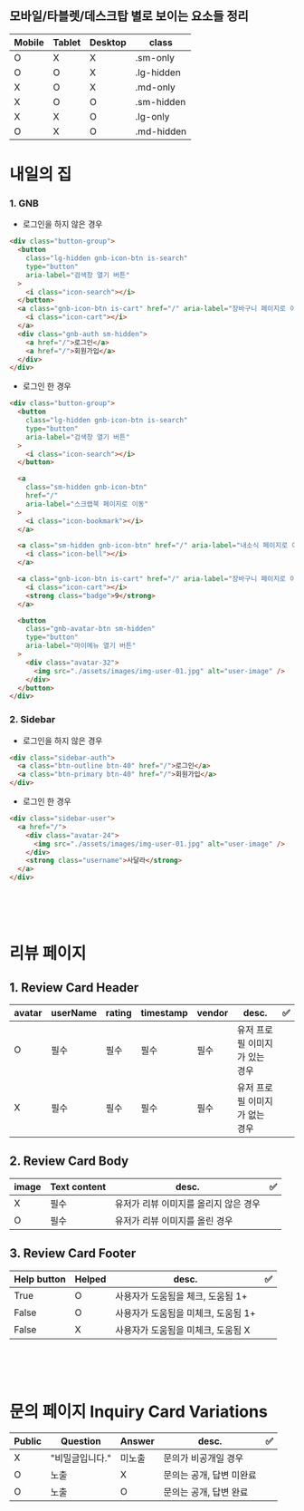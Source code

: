 ## 모바일/타블렛/데스크탑 별로 보이는 요소들 정리

| Mobile | Tablet | Desktop | class      |
| ------ | ------ | ------- | ---------- |
| O      | X      | X       | .sm-only   |
| O      | O      | X       | .lg-hidden |
| X      | O      | X       | .md-only   |
| X      | O      | O       | .sm-hidden |
| X      | X      | O       | .lg-only   |
| O      | X      | O       | .md-hidden |

# 내일의 집

### 1. GNB

- 로그인을 하지 않은 경우

```html
<div class="button-group">
  <button
    class="lg-hidden gnb-icon-btn is-search"
    type="button"
    aria-label="검색창 열기 버튼"
  >
    <i class="icon-search"></i>
  </button>
  <a class="gnb-icon-btn is-cart" href="/" aria-label="장바구니 페이지로 이동">
    <i class="icon-cart"></i>
  </a>
  <div class="gnb-auth sm-hidden">
    <a href="/">로그인</a>
    <a href="/">회원가입</a>
  </div>
</div>
```

- 로그인 한 경우

```html
<div class="button-group">
  <button
    class="lg-hidden gnb-icon-btn is-search"
    type="button"
    aria-label="검색창 열기 버튼"
  >
    <i class="icon-search"></i>
  </button>

  <a
    class="sm-hidden gnb-icon-btn"
    href="/"
    aria-label="스크랩북 페이지로 이동"
  >
    <i class="icon-bookmark"></i>
  </a>

  <a class="sm-hidden gnb-icon-btn" href="/" aria-label="내소식 페이지로 이동">
    <i class="icon-bell"></i>
  </a>

  <a class="gnb-icon-btn is-cart" href="/" aria-label="장바구니 페이지로 이동">
    <i class="icon-cart"></i>
    <strong class="badge">9</strong>
  </a>

  <button
    class="gnb-avatar-btn sm-hidden"
    type="button"
    aria-label="마이메뉴 열기 버튼"
  >
    <div class="avatar-32">
      <img src="./assets/images/img-user-01.jpg" alt="user-image" />
    </div>
  </button>
</div>
```

### 2. Sidebar

- 로그인을 하지 않은 경우

```html
<div class="sidebar-auth">
  <a class="btn-outline btn-40" href="/">로그인</a>
  <a class="btn-primary btn-40" href="/">회원가입</a>
</div>
```

- 로그인 한 경우

```html
<div class="sidebar-user">
  <a href="/">
    <div class="avatar-24">
      <img src="./assets/images/img-user-01.jpg" alt="user-image" />
    </div>
    <strong class="username">사달라</strong>
  </a>
</div>
```

<br><br><br>

# 리뷰 페이지

## 1. Review Card Header

| avatar | userName | rating | timestamp | vendor | desc.                          | ✅  |
| ------ | -------- | ------ | --------- | ------ | ------------------------------ | --- |
| O      | 필수     | 필수   | 필수      | 필수   | 유저 프로필 이미지가 있는 경우 |
| X      | 필수     | 필수   | 필수      | 필수   | 유저 프로필 이미지가 없는 경우 |

## 2. Review Card Body

| image | Text content | desc.                                 | ✅  |
| ----- | ------------ | ------------------------------------- | --- |
| X     | 필수         | 유저가 리뷰 이미지를 올리지 않은 경우 |
| O     | 필수         | 유저가 리뷰 이미지를 올린 경우        |

## 3. Review Card Footer

| Help button | Helped | desc.                               | ✅  |
| ----------- | ------ | ----------------------------------- | --- |
| True        | O      | 사용자가 도움됨을 체크, 도움됨 1+   |
| False       | O      | 사용자가 도움됨을 미체크, 도움됨 1+ |
| False       | X      | 사용자가 도움됨을 미체크, 도움됨 X  |

<br><br><br>

# 문의 페이지 Inquiry Card Variations

| Public | Question        | Answer | desc.                    | ✅  |
| ------ | --------------- | ------ | ------------------------ | --- |
| X      | "비밀글입니다." | 미노출 | 문의가 비공개일 경우     |     |
| O      | 노출            | X      | 문의는 공개, 답변 미완료 |     |
| O      | 노출            | O      | 문의는 공개, 답변 완료   |     |
